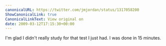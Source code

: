 ```yaml
---
canonicalURL: https://twitter.com/jmjordan/status/1317058200
ShowCanonicalLink: true
CanonicalLinkText: View original on
date: 2009-03-12T17:15:30+00:00
---
```

I'm glad I didn't really study for that test I just had. I was done in 15 minutes.